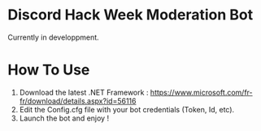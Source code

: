 # Discord Hack Week Moderation Bot

Currently in developpment.

# How To Use

1. Download the latest .NET Framework : https://www.microsoft.com/fr-fr/download/details.aspx?id=56116
1. Edit the Config.cfg file with your bot credentials (Token, Id, etc).
3. Launch the bot and enjoy !
